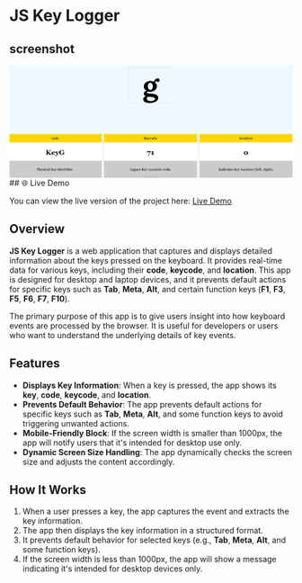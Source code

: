 # JS Key Logger

## screenshot

<div style="display: flex; gap: 20px; width: 100%;">
	<img src="keyLogger.png" alt="Key Logger" style="flex: 1;" width="300" height="200" />
</div>
## 🌐 Live Demo

You can view the live version of the project here: [Live Demo](https://jskeyslogger.vercel.app/)

## Overview

**JS Key Logger** is a web application that captures and displays detailed information about the keys pressed on the keyboard. It provides real-time data for various keys, including their **code**, **keycode**, and **location**. This app is designed for desktop and laptop devices, and it prevents default actions for specific keys such as **Tab**, **Meta**, **Alt**, and certain function keys (**F1**, **F3**, **F5**, **F6**, **F7**, **F10**).

The primary purpose of this app is to give users insight into how keyboard events are processed by the browser. It is useful for developers or users who want to understand the underlying details of key events.

## Features

- **Displays Key Information**: When a key is pressed, the app shows its **key**, **code**, **keycode**, and **location**.
- **Prevents Default Behavior**: The app prevents default actions for specific keys such as **Tab**, **Meta**, **Alt**, and some function keys to avoid triggering unwanted actions.
- **Mobile-Friendly Block**: If the screen width is smaller than 1000px, the app will notify users that it's intended for desktop use only.
- **Dynamic Screen Size Handling**: The app dynamically checks the screen size and adjusts the content accordingly.

## How It Works

1. When a user presses a key, the app captures the event and extracts the key information.
2. The app then displays the key information in a structured format.
3. It prevents default behavior for selected keys (e.g., **Tab**, **Meta**, **Alt**, and some function keys).
4. If the screen width is less than 1000px, the app will show a message indicating it's intended for desktop devices only.
